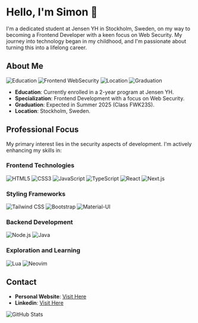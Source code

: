 # Hello, I'm Simon 👋
I'm a dedicated student at Jensen YH in Stockholm, Sweden, on my way to becoming a Frontend Developer with a keen focus on Web Security. My journey into technology began in my childhood, and I'm passionate about turning this into a lifelong career.

## About Me
![Education](https://img.shields.io/badge/Education-Jensen%20YH-orange)
![Frontend WebSecurity](https://img.shields.io/badge/Frontend-Web_Security-blue)
![Location](https://img.shields.io/badge/Location-Stockholm,%20Sweden-yellow)
![Graduation](https://img.shields.io/badge/Graduation-Summer%202025-white)

- **Education**: Currently enrolled in a 2-year program at Jensen YH.
- **Specialization**: Frontend Development with a focus on Web Security.
- **Graduation**: Expected in Summer 2025 (Class FWK23S).
- **Location**: Stockholm, Sweden.

## Professional Focus

My primary interest lies in the security aspects of development. I'm actively enhancing my skills in:

### Frontend Technologies

![HTML5](https://img.shields.io/badge/HTML5-E34F26?logo=html5&logoColor=white)
![CSS3](https://img.shields.io/badge/CSS3-1572B6?logo=css3&logoColor=white)
![JavaScript](https://img.shields.io/badge/JavaScript-F7DF1E?logo=javascript&logoColor=black)
![TypeScript](https://img.shields.io/badge/TypeScript-3178C6?logo=typescript&logoColor=white)
![React](https://img.shields.io/badge/React-61DAFB?logo=react&logoColor=black)
![Next.js](https://img.shields.io/badge/Next.js-000000?logo=nextdotjs&logoColor=white)


### Styling Frameworks
![Tailwind CSS](https://img.shields.io/badge/Tailwind%20CSS-38B2AC?logo=tailwind-css&logoColor=white)
![Bootstrap](https://img.shields.io/badge/Bootstrap-7952B3?logo=bootstrap&logoColor=white)
![Material-UI](https://img.shields.io/badge/Material%20UI-007FFF?logo=mui&logoColor=white)

### Backend Development
![Node.js](https://img.shields.io/badge/Node.js-339933?logo=node.js&logoColor=white)
![Java](https://img.shields.io/badge/Java-ED8B00?logo=openjdk&logoColor=white)

### Exploration and Learning
![Lua](https://img.shields.io/badge/Lua-2C2D72?logo=lua&logoColor=white)
![Neovim](https://img.shields.io/badge/Neovim-57A143?logo=neovim&logoColor=white)






## Contact
- **Personal Website**: [Visit Here](https://kjsportfolio.se)
- **Linkedin**: [Visit Here](https://linkedin.com/in/kjshallstrom)

![GitHub Stats](https://github-readme-stats.vercel.app/api/top-langs/?username=hallstrom91&theme=dark&show_icons=true&hide_border=true&layout=compact)
